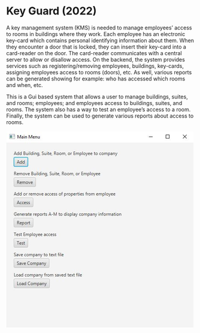 # Key Guard (2022)

A key management system (KMS) is needed to manage employees’ access to rooms in buildings where they work. Each employee has an electronic key-card which contains personal identifying information about them. When they encounter a door that is locked, they can insert their key-card into a card-reader on the door. The card-reader communicates with a central server to allow or disallow access. On the backend, the system provides services such as registering/removing employees, buildings, key-cards, assigning employees access to rooms (doors), etc. As well, various reports can be generated showing for example: who has accessed which rooms and when, etc.

This is a Gui based system that allows a user to manage buildings, suites, and rooms; employees; and employees access to buildings, suites, and rooms. The system also has a way to test an employee’s access to a room. Finally, the system can be used to generate various reports about access to rooms.
<br>
<br>
![](Images/key_management_system.JPG)

